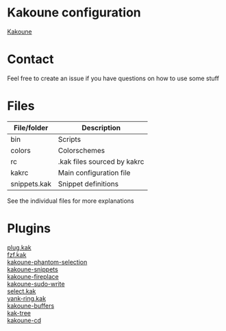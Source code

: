 # Kakoune configuration

[Kakoune](https://github.com/mawww/kakoune)


# Contact

Feel free to create an issue if you have questions on how to use some stuff

# Files

|File/folder  |Description                    |
|-------------|-------------------------------|
|bin          | Scripts                       |
|colors       | Colorschemes                  |
|rc           | .kak files sourced by kakrc   |
|kakrc        | Main configuration file       |
|snippets.kak | Snippet definitions           |

See the individual files for more explanations

# Plugins

[plug.kak](https://github.com/andreyorst/plug.kak)  
[fzf.kak](https://github.com/andreyorst/fzf.kak)  
[kakoune-phantom-selection](https://github.com/occivink/kakoune-phantom-selection)  
[kakoune-snippets](https://github.com/occivink/kakoune-snippets)  
[kakoune-fireplace](https://github.com/JJK96/kakoune-fireplace)  
[kakoune-sudo-write](https://github.com/occivink/kakoune-sudo-write)  
[select.kak](https://github.com/alexherbo2/select.kak)  
[yank-ring.kak](https://github.com/alexherbo2/yank-ring.kak)  
[kakoune-buffers](https://github.com/Delapouite/kakoune-buffers)  
[kak-tree](https://github.com/ul/kak-tree)  
[kakoune-cd](https://github.com/delapouite/kakoune-cd)  

